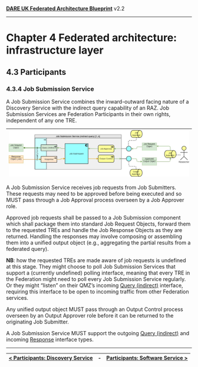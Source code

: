 **[DARE UK Federated Architecture Blueprint](../)**      v2.2

----

# Chapter 4 Federated architecture: infrastructure layer
## 4.3 Participants
### 4.3.4 Job Submission Service

A Job Submission Service combines the inward-outward facing nature of a Discovery Service with the indirect query capability of an RAZ. Job Submission Services are Federation Participants in their own rights, independent of any one TRE.

| [![Job submission service](../assets/images/federation-2-TRE_Federation_Elements_JSS.jpg)](../assets/images/federation-2-TRE_Federation_Elements_JSS.jpg) |
| ---- |

A Job Submission Service receives job requests from Job Submitters. These requests may need to be approved before being executed and so MUST pass through a Job Approval process overseen by a Job Approver role.

Approved job requests shall be passed to a Job Submission component which shall package them into standard Job Request Objects, forward them to the requested TREs and handle the Job Response Objects as they are returned. Handling the responses may involve composing or assembling them into a unified output object (e.g., aggregating the partial results from a federated query).

**NB**: how the requested TREs are made aware of job requests is undefined at this stage. They might choose to poll Job Submission Services that support a (currently undefined) polling interface, meaning that every TRE in the Federation might need to poll every Job Submission Service regularly. Or they might “listen” on their QMZ’s incoming [Query (indirect)](4_4_Interface_Types.md#442-query-indirect) interface, requiring this interface to be open to incoming traffic from other Federation services.

Any unified output object MUST pass through an Output Control process overseen by an Output Approver role before it can be returned to the originating Job Submitter.

A Job Submission Service MUST support the outgoing [Query (indirect)](4_4_Interface_Types.md#442-query-indirect) and incoming [Response](4_4_Interface_Types.md#443-response) interface types.

----

| [< Participants: Discovery Service](4_3_3_Discovery_Service.md) | - | [Participants: Software Service >](4_3_5_Software_Service.md) |
| ---- | ---- | ---- |



